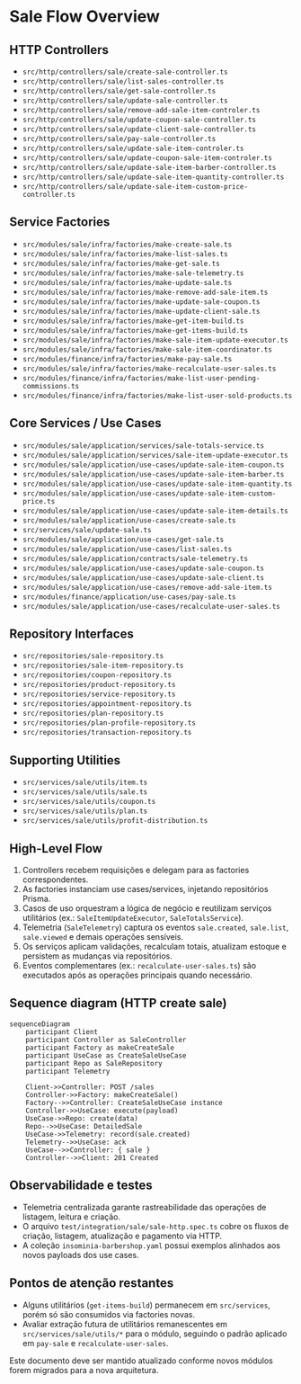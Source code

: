 # Sale Flow Overview

## HTTP Controllers
- `src/http/controllers/sale/create-sale-controller.ts`
- `src/http/controllers/sale/list-sales-controller.ts`
- `src/http/controllers/sale/get-sale-controller.ts`
- `src/http/controllers/sale/update-sale-controller.ts`
- `src/http/controllers/sale/remove-add-sale-item-controler.ts`
- `src/http/controllers/sale/update-coupon-sale-controller.ts`
- `src/http/controllers/sale/update-client-sale-controller.ts`
- `src/http/controllers/sale/pay-sale-controller.ts`
- `src/http/controllers/sale/update-sale-item-controler.ts`
- `src/http/controllers/sale/update-coupon-sale-item-controler.ts`
- `src/http/controllers/sale/update-sale-item-barber-controller.ts`
- `src/http/controllers/sale/update-sale-item-quantity-controller.ts`
- `src/http/controllers/sale/update-sale-item-custom-price-controller.ts`

## Service Factories
- `src/modules/sale/infra/factories/make-create-sale.ts`
- `src/modules/sale/infra/factories/make-list-sales.ts`
- `src/modules/sale/infra/factories/make-get-sale.ts`
- `src/modules/sale/infra/factories/make-sale-telemetry.ts`
- `src/modules/sale/infra/factories/make-update-sale.ts`
- `src/modules/sale/infra/factories/make-remove-add-sale-item.ts`
- `src/modules/sale/infra/factories/make-update-sale-coupon.ts`
- `src/modules/sale/infra/factories/make-update-client-sale.ts`
- `src/modules/sale/infra/factories/make-get-item-build.ts`
- `src/modules/sale/infra/factories/make-get-items-build.ts`
- `src/modules/sale/infra/factories/make-sale-item-update-executor.ts`
- `src/modules/sale/infra/factories/make-sale-item-coordinator.ts`
- `src/modules/finance/infra/factories/make-pay-sale.ts`
- `src/modules/sale/infra/factories/make-recalculate-user-sales.ts`
- `src/modules/finance/infra/factories/make-list-user-pending-commissions.ts`
- `src/modules/finance/infra/factories/make-list-user-sold-products.ts`

## Core Services / Use Cases
- `src/modules/sale/application/services/sale-totals-service.ts`
- `src/modules/sale/application/services/sale-item-update-executor.ts`
- `src/modules/sale/application/use-cases/update-sale-item-coupon.ts`
- `src/modules/sale/application/use-cases/update-sale-item-barber.ts`
- `src/modules/sale/application/use-cases/update-sale-item-quantity.ts`
- `src/modules/sale/application/use-cases/update-sale-item-custom-price.ts`
- `src/modules/sale/application/use-cases/update-sale-item-details.ts`
- `src/modules/sale/application/use-cases/create-sale.ts`
- `src/services/sale/update-sale.ts`
- `src/modules/sale/application/use-cases/get-sale.ts`
- `src/modules/sale/application/use-cases/list-sales.ts`
- `src/modules/sale/application/contracts/sale-telemetry.ts`
- `src/modules/sale/application/use-cases/update-sale-coupon.ts`
- `src/modules/sale/application/use-cases/update-sale-client.ts`
- `src/modules/sale/application/use-cases/remove-add-sale-item.ts`
- `src/modules/finance/application/use-cases/pay-sale.ts`
- `src/modules/sale/application/use-cases/recalculate-user-sales.ts`

## Repository Interfaces
- `src/repositories/sale-repository.ts`
- `src/repositories/sale-item-repository.ts`
- `src/repositories/coupon-repository.ts`
- `src/repositories/product-repository.ts`
- `src/repositories/service-repository.ts`
- `src/repositories/appointment-repository.ts`
- `src/repositories/plan-repository.ts`
- `src/repositories/plan-profile-repository.ts`
- `src/repositories/transaction-repository.ts`

## Supporting Utilities
- `src/services/sale/utils/item.ts`
- `src/services/sale/utils/sale.ts`
- `src/services/sale/utils/coupon.ts`
- `src/services/sale/utils/plan.ts`
- `src/services/sale/utils/profit-distribution.ts`

## High-Level Flow
1. Controllers recebem requisições e delegam para as factories correspondentes.
2. As factories instanciam use cases/services, injetando repositórios Prisma.
3. Casos de uso orquestram a lógica de negócio e reutilizam serviços utilitários (ex.: `SaleItemUpdateExecutor`, `SaleTotalsService`).
4. Telemetria (`SaleTelemetry`) captura os eventos `sale.created`, `sale.list`, `sale.viewed` e demais operações sensíveis.
5. Os serviços aplicam validações, recalculam totais, atualizam estoque e persistem as mudanças via repositórios.
6. Eventos complementares (ex.: `recalculate-user-sales.ts`) são executados após as operações principais quando necessário.

## Sequence diagram (HTTP create sale)

```mermaid
sequenceDiagram
    participant Client
    participant Controller as SaleController
    participant Factory as makeCreateSale
    participant UseCase as CreateSaleUseCase
    participant Repo as SaleRepository
    participant Telemetry

    Client->>Controller: POST /sales
    Controller->>Factory: makeCreateSale()
    Factory-->>Controller: CreateSaleUseCase instance
    Controller->>UseCase: execute(payload)
    UseCase->>Repo: create(data)
    Repo-->>UseCase: DetailedSale
    UseCase->>Telemetry: record(sale.created)
    Telemetry-->>UseCase: ack
    UseCase-->>Controller: { sale }
    Controller-->>Client: 201 Created
```

## Observabilidade e testes
- Telemetria centralizada garante rastreabilidade das operações de listagem, leitura e criação.
- O arquivo `test/integration/sale/sale-http.spec.ts` cobre os fluxos de criação, listagem, atualização e pagamento via HTTP.
- A coleção `insominia-barbershop.yaml` possui exemplos alinhados aos novos payloads dos use cases.

## Pontos de atenção restantes
- Alguns utilitários (`get-items-build`) permanecem em `src/services`, porém só são consumidos via factories novas.
- Avaliar extração futura de utilitários remanescentes em `src/services/sale/utils/*` para o módulo, seguindo o padrão aplicado em `pay-sale` e `recalculate-user-sales`.

Este documento deve ser mantido atualizado conforme novos módulos forem migrados para a nova arquitetura.
